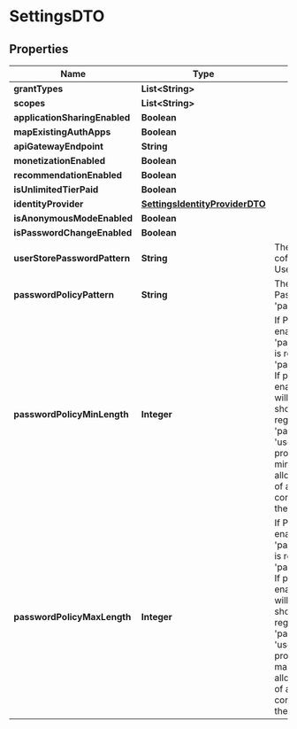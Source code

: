 
# SettingsDTO

## Properties
Name | Type | Description | Notes
------------ | ------------- | ------------- | -------------
**grantTypes** | **List&lt;String&gt;** |  |  [optional]
**scopes** | **List&lt;String&gt;** |  |  [optional]
**applicationSharingEnabled** | **Boolean** |  |  [optional]
**mapExistingAuthApps** | **Boolean** |  |  [optional]
**apiGatewayEndpoint** | **String** |  |  [optional]
**monetizationEnabled** | **Boolean** |  |  [optional]
**recommendationEnabled** | **Boolean** |  |  [optional]
**isUnlimitedTierPaid** | **Boolean** |  |  [optional]
**identityProvider** | [**SettingsIdentityProviderDTO**](SettingsIdentityProviderDTO.md) |  |  [optional]
**isAnonymousModeEnabled** | **Boolean** |  |  [optional]
**isPasswordChangeEnabled** | **Boolean** |  |  [optional]
**userStorePasswordPattern** | **String** | The &#39;PasswordJavaRegEx&#39; cofigured in the UserStoreManager |  [optional]
**passwordPolicyPattern** | **String** | The regex configured in the Password Policy property &#39;passwordPolicy.pattern&#39; |  [optional]
**passwordPolicyMinLength** | **Integer** | If Password Policy Feature is enabled, the property &#39;passwordPolicy.min.length&#39; is returned as the &#39;passwordPolicyMinLength&#39;. If password policy is not enabled, default value -1 will be returned. And it should be noted that the regex pattern(s) returned in &#39;passwordPolicyPattern&#39; and &#39;userStorePasswordPattern&#39; properties too will affect the minimum password length allowed and an intersection of all conditions will be considered finally to validate the password. |  [optional]
**passwordPolicyMaxLength** | **Integer** | If Password Policy Feature is enabled, the property &#39;passwordPolicy.max.length&#39; is returned as the &#39;passwordPolicyMaxLength&#39;. If password policy is not enabled, default value -1 will be returned. And it should be noted that the regex pattern(s) returned in &#39;passwordPolicyPattern&#39; and &#39;userStorePasswordPattern&#39; properties too will affect the maximum password length allowed and an intersection of all conditions will be considered finally to validate the password. |  [optional]



